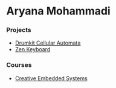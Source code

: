 # Aryana Mohammadi

### Projects
- [Drumkit Cellular Automata](https://aryanamoh.github.io/drumkit-program-synth/)
- [Zen Keyboard](https://aryanamoh.github.io/zenkeyboard/)

### Courses
- [Creative Embedded Systems](https://aryanamoh.github.io/creative-embedded-systems/)
